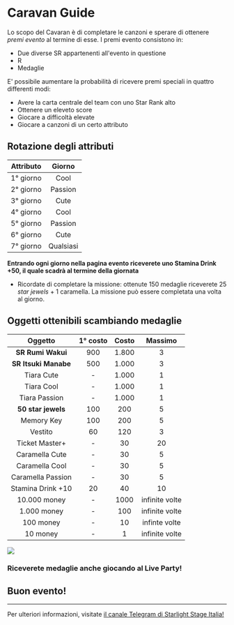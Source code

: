 # Caravan Guide

Lo scopo del Cavaran è di completare le canzoni e sperare di ottenere *premi evento* al termine di esse. I premi evento consistono in:
* Due diverse SR appartenenti all'evento in questione
* R
* Medaglie

E' possibile aumentare la probabilità di ricevere premi speciali in quattro differenti modi:
* Avere la carta centrale del team con uno Star Rank alto
* Ottenere un eleveto score
* Giocare a difficoltà elevate
* Giocare a canzoni di un certo attributo

## Rotazione degli attributi

| **Attributo** | **Giorno** |
|:---:|:---:|
| 1° giorno | Cool |
| 2° giorno | Passion |
| 3° giorno | Cute |
| 4° giorno | Cool |
| 5° giorno | Passion |
| 6° giorno | Cute |
| 7° giorno | Qualsiasi |

**Entrando ogni giorno nella pagina evento riceverete uno Stamina Drink +50, il quale scadrà al termine della giornata**

* Ricordate di completare la missione: ottenute 150 medaglie riceverete 25 *star jewels* + 1 caramella. La missione può essere completata una volta al giorno.

## Oggetti ottenibili scambiando medaglie

| **Oggetto** | **1° costo** | **Costo** | **Massimo** |
|:---:|:---:|:---:|:---:|
| **SR Rumi Wakui** | 900 | 1.800 | 3 |
| **SR Itsuki Manabe** | 500 | 1.000 | 3 |
| Tiara Cute | - | 1.000 | 1 |
| Tiara Cool | - | 1.000 | 1 |
| Tiara Passion | - | 1.000 | 1 |
| **50 star jewels** | 100 | 200 | 5 |
| Memory Key | 100 | 200 | 5 |
| Vestito | 60 | 120 | 3 |
| Ticket Master+ | - | 30 | 20 |
| Caramella Cute | - | 30 | 5 |
| Caramella  Cool | - | 30 | 5 |
| Caramella Passion | - | 30 | 5 |
| Stamina Drink +10 | 20 | 40 | 10 |
| 10.000 money | - | 1000 | infinite volte |
| 1.000 money | - | 100 | infinite volte | 
| 100 money | - | 10 | infinte volte |
| 10 money | - | 1 | infinite volte | 

![](https://i.imgur.com/UmhemsU.jpg)

### Riceverete medaglie anche giocando al Live Party!

## Buon evento!

---

Per ulteriori informazioni, visitate [il canale Telegram di Starlight Stage Italia!](https://t.me/starlightstageitalia)